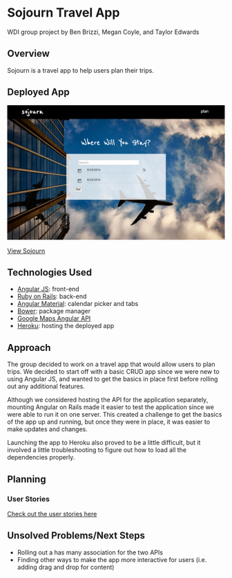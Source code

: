 # Sojourn Travel App
WDI group project by Ben Brizzi, Megan Coyle, and Taylor Edwards

## Overview
Sojourn is a travel app to help users plan their trips.

## Deployed App
[![Screenshot](screenshot.png)](https://sojourn-travel.herokuapp.com)

[View Sojourn](https://sojourn-travel.herokuapp.com)

## Technologies Used
* [Angular JS](https://angularjs.org/): front-end
* [Ruby on Rails](http://rubyonrails.org/): back-end
* [Angular Material](https://material.angularjs.org/latest/): calendar picker and tabs
* [Bower](https://bower.io/): package manager
* [Google Maps Angular API](http://angular-ui.github.io/angular-google-maps/)
* [Heroku](http://www.heroku.com/): hosting the deployed app

## Approach
The group decided to work on a travel app that would allow users to plan trips. We decided to start off with a basic CRUD app since we were new to using Angular JS, and wanted to get the basics in place first before rolling out any additional features.

Although we considered hosting the API for the application separately, mounting Angular on Rails made it easier to test the application since we were able to run it on one server. This created a challenge to get the basics of the app up and running, but once they were in place, it was easier to make updates and changes.

Launching the app to Heroku also proved to be a little difficult, but it involved a little troubleshooting to figure out how to load all the dependencies properly.

## Planning
### User Stories
[Check out the user stories here](planning/user_stories.md)

## Unsolved Problems/Next Steps
* Rolling out a has many association for the two APIs
* Finding other ways to make the app more interactive for users (i.e. adding drag and drop for content)
